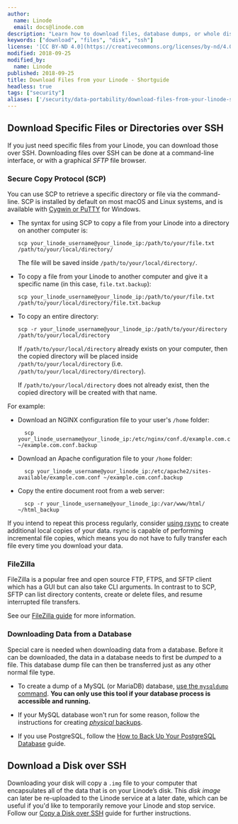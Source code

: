 ```yaml
---
author:
  name: Linode
  email: docs@linode.com
description: "Learn how to download files, database dumps, or whole disks from your Linodes."
keywords: ["download", "files", "disk", "ssh"]
license: '[CC BY-ND 4.0](https://creativecommons.org/licenses/by-nd/4.0)'
modified: 2018-09-25
modified_by:
  name: Linode
published: 2018-09-25
title: Download Files from your Linode - Shortguide
headless: true
tags: ["security"]
aliases: ['/security/data-portability/download-files-from-your-linode-shortguide/']
---
```


## Download Specific Files or Directories over SSH

If you just need specific files from your Linode, you can download those over SSH. Downloading files over SSH can be done at a command-line interface, or with a graphical *SFTP* file browser.

### Secure Copy Protocol (SCP)

You can use SCP to retrieve a specific directory or file via the command-line. SCP is installed by default on most macOS and Linux systems, and is available with [Cygwin or PuTTY](/docs/networking/ssh/using-ssh-on-windows) for Windows.

-   The syntax for using SCP to copy a file from your Linode into a directory on another computer is:

        scp your_linode_username@your_linode_ip:/path/to/your/file.txt /path/to/your/local/directory/

    The file will be saved inside `/path/to/your/local/directory/`.

-   To copy a file from your Linode to another computer and give it a specific name (in this case, `file.txt.backup`):

        scp your_linode_username@your_linode_ip:/path/to/your/file.txt /path/to/your/local/directory/file.txt.backup

-   To copy an entire directory:

        scp -r your_linode_username@your_linode_ip:/path/to/your/directory /path/to/your/local/directory

    If `/path/to/your/local/directory` already exists on your computer, then the copied directory will be placed inside `/path/to/your/local/directory` (i.e. `/path/to/your/local/directory/directory`).

    If `/path/to/your/local/directory` does not already exist, then the copied directory will be created with that name.

For example:

* Download an NGINX configuration file to your user's `/home` folder:

        scp your_linode_username@your_linode_ip:/etc/nginx/conf.d/example.com.conf ~/example.com.conf.backup

* Download an Apache configuration file to your `/home` folder:

        scp your_linode_username@your_linode_ip:/etc/apache2/sites-available/example.com.conf ~/example.com.conf.backup

* Copy the entire document root from a web server:

        scp -r your_linode_username@your_linode_ip:/var/www/html/ ~/html_backup

If you intend to repeat this process regularly, consider [using rsync](/docs/security/backups/backing-up-your-data/#understand-the-rsync-command) to create additional local copies of your data. rsync is capable of performing incremental file copies, which means you do not have to fully transfer each file every time you download your data.

### FileZilla

FileZilla is a popular free and open source FTP, FTPS, and SFTP client which has a GUI but can also take CLI arguments. In contrast to to SCP, SFTP can list directory contents, create or delete files, and resume interrupted file transfers.

See our [FileZilla guide](/docs/tools-reference/file-transfer/filezilla/) for more information.

### Downloading Data from a Database

Special care is needed when downloading data from a database. Before it can be downloaded, the data in a database needs to first be *dumped* to a file. This database dump file can then be transferred just as any other normal file type.

-   To create a dump of a MySQL (or MariaDB) database, [use the `mysqldump` command](/docs/databases/mysql/use-mysqldump-to-back-up-mysql-or-mariadb). **You can only use this tool if your database process is accessible and running.**

-   If your MySQL database won't run for some reason, follow the instructions for creating [*physical* backups](/docs/databases/mysql/create-physical-backups-of-your-mariadb-or-mysql-databases/).

-   If you use PostgreSQL, follow the [How to Back Up Your PostgreSQL Database](/docs/databases/postgresql/how-to-back-up-your-postgresql-database/) guide.

## Download a Disk over SSH

Downloading your disk will copy a `.img` file to your computer that encapsulates all of the data that is on your Linode’s disk. This *disk image* can later be re-uploaded to the Linode service at a later date, which can be useful if you'd like to temporarily remove your Linode and stop service. Follow our [Copy a Disk over SSH](/docs/platform/disk-images/copying-a-disk-image-over-ssh/) guide for further instructions.

